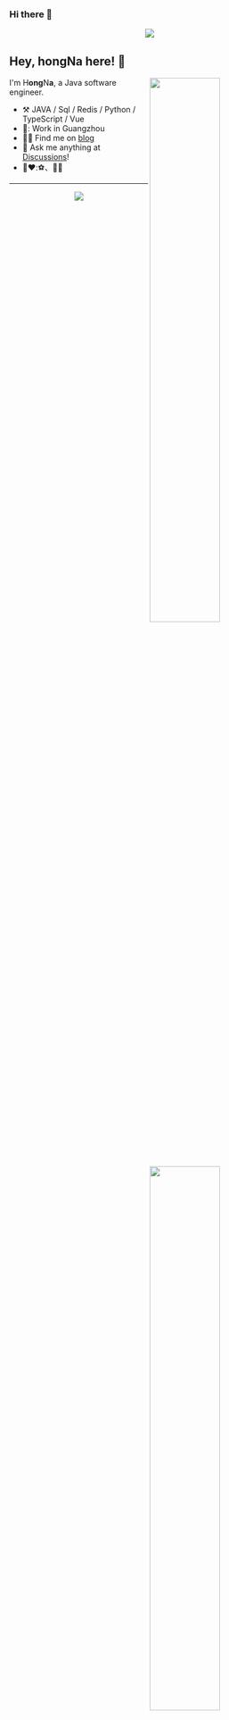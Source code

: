 ### Hi there 👋
<!-- 敲代码的图片 -->
<div align="center" ><img order-radius="100px" src="https://cdn.jsdelivr.net/gh/sun0225SUN/photos/images/202108300019556.gif"/></div>






## Hey, hongNa here! :wave:

[<img align="right" width="50%" src="https://github-readme-stats-ouuan.vercel.app/api?username=Wonderchn&theme=dark&show_icons=true">](https://metrics.lecoq.io/ouuan#gh-dark-mode-only)
[<img align="right" width="50%" src="https://github-readme-stats-ouuan.vercel.app/api?username=Wonderchn&show_icons=true">](https://metrics.lecoq.io/ouuan#gh-light-mode-only)

I'm  H**ong**N**a**, a Java software engineer.

-   :hammer_and_pick: JAVA / Sql / Redis / Python / TypeScript / Vue
-  🌊: Work in Guangzhou
-   :man_scientist: Find me on [blog](https://www.cnblogs.com/xiaochenNN/)
-   :thought_balloon: Ask me anything at [Discussions](https://github.com/Wonderchn/Wonderchn/issues/new)!
-  🐌❤️:⚽、👀📖
---

<!-- 贪吃蛇代码贡献图 -->
<div align="center"><img src="https://cdn.jsdelivr.net/gh/sun0225SUN/sun0225SUN/contribution-snake/github-contribution-grid-snake.svg" /></div>
